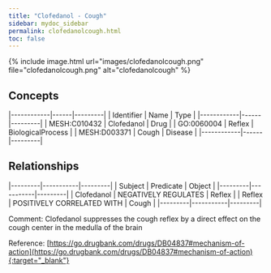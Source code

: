 ```yaml
---
title: "Clofedanol - Cough"
sidebar: mydoc_sidebar
permalink: clofedanolcough.html
toc: false 
---
```


{% include image.html url="images/clofedanolcough.png" file="clofedanolcough.png" alt="clofedanolcough" %}

## Concepts

|------------|------|---------|
| Identifier | Name | Type    |
|------------|------|---------|
| MESH:C010432 | Clofedanol | Drug |
| GO:0060004 | Reflex | BiologicalProcess |
| MESH:D003371 | Cough | Disease |
|------------|------|---------|

## Relationships

|---------|-----------|---------|
| Subject | Predicate | Object  |
|---------|-----------|---------|
| Clofedanol | NEGATIVELY REGULATES | Reflex |
| Reflex | POSITIVELY CORRELATED WITH | Cough |
|---------|-----------|---------|

Comment: Clofedanol suppresses the cough reflex by a direct effect on the cough center in the medulla of the brain

Reference: [https://go.drugbank.com/drugs/DB04837#mechanism-of-action](https://go.drugbank.com/drugs/DB04837#mechanism-of-action){:target="_blank"}